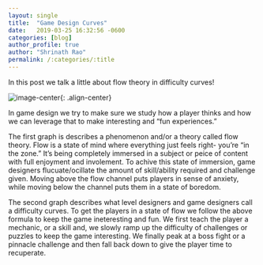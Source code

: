 ```yaml
---
layout: single
title:  "Game Design Curves"
date:   2019-03-25 16:32:56 -0600
categories: [blog] 
author_profile: true
author: "Shrinath Rao"
permalink: /:categories/:title
---
```

In this post we talk a little about flow theory in difficulty curves!

![image-center](../_img/gameDesignCurves.jpg){: .align-center}

In game design we try to make sure we study how a player thinks and how we can leverage that to make interesting and “fun experiences.”

The first graph is describes a phenomenon and/or a theory called flow theory. Flow is a state of mind where everything just feels right- you’re “in the zone.” It’s being completely immersed in a subject or peice of content with full enjoyment and involement. To achive this state of immersion, game designers flucuate/ocillate the amount of skill/ability required and challenge given. Moving above the flow channel puts players in sense of anxiety, while moving below the channel puts them in a state of boredom.

The second graph describes what level designers and game designers call a difficulty curves. To get the players in a state of flow we follow the above formula to keep the game ineteresting and fun. We first teach the player a mechanic, or a skill and, we slowly ramp up the difficulty of challenges or puzzles to keep the game interesting. We finally peak at a boss fight or a pinnacle challenge and then fall back down to give the player time to recuperate.
